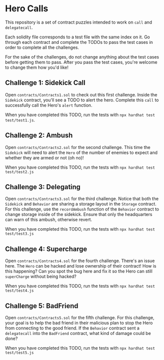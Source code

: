 # Hero Calls

This repository is a set of contract puzzles intended to work on `call` and `delegatecall`. 

Each solidity file corresponds to a test file with the same index on it. Go through each contract and complete the TODOs to pass the test cases in order to complete all the challenges.

For the sake of the challenges, do not change anything about the test cases before getting them to pass. After you pass the test cases, you're welcome to change them how you'd like!

## Challenge 1: Sidekick Call

Open `contracts/Contracts1.sol` to check out this first challenge. Inside the `Sidekick` contract, you'll see a TODO to alert the hero. Complete this `call` to successfully call the Hero's `alert` function. 

When you have completed this TODO, run the tests with `npx hardhat test test/test1.js`. 

## Challenge 2: Ambush

Open `contracts/Contracts2.sol` for the second challenge. This time the `Sidekick` will need to alert the `Hero` of the number of enemies to expect and whether they are armed or not (oh no)! 

When you have completed this TODO, run the tests with `npx hardhat test test/test2.js`

## Challenge 3: Delegating

Open `contracts/Contracts3.sol` for the third challenge. Notice that both the `Sidekick` and `Behavior` are sharing a storage layout in the `Storage` contract. For this challenge, use the `recordAmbush` function of the `Behavior` contract to change storage inside of the sidekick. Ensure that only the headquarters can warn of this ambush, otherwise revert. 

When you have completed this TODO, run the tests with `npx hardhat test test/test3.js`

## Challenge 4: Supercharge

Open `contracts/Contracts4.sol` for the fourth challenge. There's an issue here. The `Hero` can be hacked and lose ownership of their contract! How is this happening? Can you spot the bug here and fix it so the Hero can still `superCharge` without being hacked? 

When you have completed this TODO, run the tests with `npx hardhat test test/test4.js`

## Challenge 5: BadFriend

Open `contracts/Contracts5.sol` for the fifth challenge. For this challenge, your goal is to help the bad friend in their malicious plan to stop the Hero from connecting to the good friend. If the `Behavior` contract sent a `delegatecall` into the `BadFriend` contract, what kind of damage could be done?

When you have completed this TODO, run the tests with `npx hardhat test test/test5.js`
